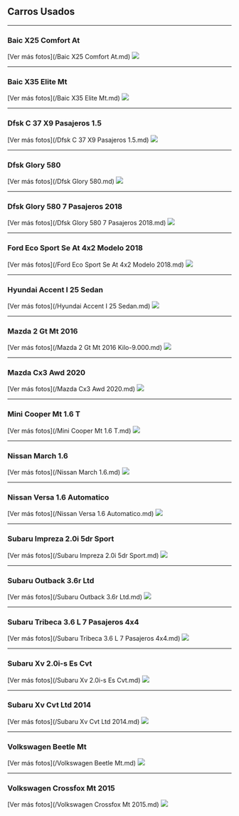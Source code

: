 ## Carros Usados


---
### Baic X25 Comfort At
[Ver más fotos](/Baic X25 Comfort At.md)
<img src="images/Baic X25 Comfort At - 0.7906.jpg?raw=true"/>

---
### Baic X35 Elite Mt
[Ver más fotos](/Baic X35 Elite Mt.md)
<img src="images/Baic X35 Elite Mt - 0.0136.jpg?raw=true"/>

---
### Dfsk C 37 X9 Pasajeros 1.5
[Ver más fotos](/Dfsk C 37 X9 Pasajeros 1.5.md)
<img src="images/Dfsk C 37 X9 Pasajeros 1.5 - 0.4157.jpg?raw=true"/>

---
### Dfsk Glory 580
[Ver más fotos](/Dfsk Glory 580.md)
<img src="images/Dfsk Glory 580 - 0.5785.jpg?raw=true"/>

---
### Dfsk Glory 580 7 Pasajeros 2018
[Ver más fotos](/Dfsk Glory 580 7 Pasajeros 2018.md)
<img src="images/Dfsk Glory 580 7 Pasajeros 2018 - 0.5653.jpg?raw=true"/>

---
### Ford Eco Sport Se At 4x2 Modelo 2018
[Ver más fotos](/Ford Eco Sport Se At 4x2 Modelo 2018.md)
<img src="images/Ford Eco Sport Se At 4x2 Modelo 2018 - 0.3792.jpg?raw=true"/>

---
### Hyundai Accent I 25 Sedan
[Ver más fotos](/Hyundai Accent I 25 Sedan.md)
<img src="images/Hyundai Accent I 25 Sedan - 0.9855.jpg?raw=true"/>

---
### Mazda 2 Gt Mt 2016
[Ver más fotos](/Mazda 2 Gt Mt 2016 Kilo-9.000.md)
<img src="images/Mazda 2 Gt Mt 2016 Kilo-9.000 - 0.8354.jpg?raw=true"/>

---
### Mazda Cx3 Awd 2020
[Ver más fotos](/Mazda Cx3 Awd 2020.md)
<img src="images/Mazda Cx3 Awd 2020 - 0.2909.jpg?raw=true"/>

---
### Mini Cooper Mt 1.6 T
[Ver más fotos](/Mini Cooper Mt 1.6 T.md)
<img src="images/Mini Cooper Mt 1.6 T - 0.9675.jpg?raw=true"/>

---
### Nissan March 1.6
[Ver más fotos](/Nissan March 1.6.md)
<img src="images/Nissan March 1.6 - 0.2307.jpg?raw=true"/>

---
### Nissan Versa 1.6 Automatico
[Ver más fotos](/Nissan Versa 1.6 Automatico.md)
<img src="images/Nissan Versa 1.6 Automatico - 0.0424.jpg?raw=true"/>

---
### Subaru Impreza 2.0i 5dr Sport
[Ver más fotos](/Subaru Impreza 2.0i 5dr Sport.md)
<img src="images/Subaru Impreza 2.0i 5dr Sport - 0.0772.jpg?raw=true"/>

---
### Subaru Outback 3.6r Ltd
[Ver más fotos](/Subaru Outback 3.6r Ltd.md)
<img src="images/Subaru Outback 3.6r Ltd - 0.1514.jpg?raw=true"/>

---
### Subaru Tribeca 3.6 L 7 Pasajeros 4x4
[Ver más fotos](/Subaru Tribeca 3.6 L 7 Pasajeros 4x4.md)
<img src="images/Subaru Tribeca 3.6 L 7 Pasajeros 4x4 - 0.6932.jpg?raw=true"/>

---
### Subaru Xv 2.0i-s Es Cvt
[Ver más fotos](/Subaru Xv 2.0i-s Es Cvt.md)
<img src="images/Subaru Xv 2.0i-s Es Cvt - 0.8362.jpg?raw=true"/>

---
### Subaru Xv Cvt Ltd 2014
[Ver más fotos](/Subaru Xv Cvt Ltd 2014.md)
<img src="images/Subaru Xv Cvt Ltd 2014 - 0.4846.jpg?raw=true"/>

---
### Volkswagen Beetle Mt
[Ver más fotos](/Volkswagen Beetle Mt.md)
<img src="images/Volkswagen Beetle Mt - 0.9355.jpg?raw=true"/>

---
### Volkswagen Crossfox Mt 2015
[Ver más fotos](/Volkswagen Crossfox Mt 2015.md)
<img src="images/Volkswagen Crossfox Mt 2015 - 0.9703.jpg?raw=true"/>
